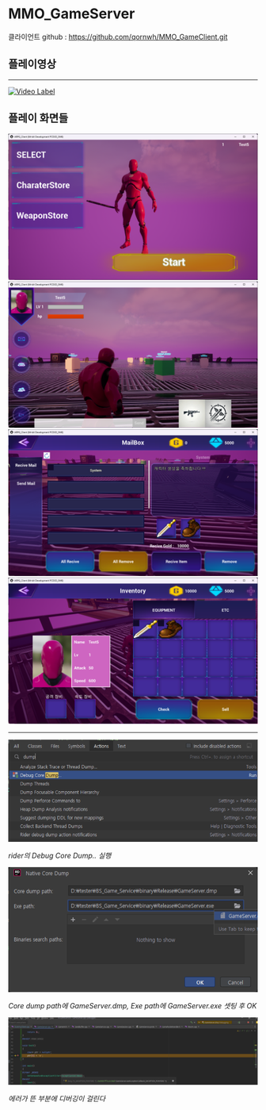 ﻿# MMO_GameServer

클라이언트 github : https://github.com/qornwh/MMO_GameClient.git

## 플레이영상

---

[![Video Label](https://img.youtube.com/vi/Z_v4MGjklCA/0.jpg)](https://youtu.be/Z_v4MGjklCA)

## 플레이 화면들

![1번](https://github.com/qornwh/MMO_GameServer/blob/main/플레이_화면1.png)
![2번](https://github.com/qornwh/MMO_GameServer/blob/main/플레이_화면2.png)
![3번](https://github.com/qornwh/MMO_GameServer/blob/main/플레이_화면3.png)
![4번](https://github.com/qornwh/MMO_GameServer/blob/main/플레이_화면4.png)

---

![4번](https://github.com/qornwh/GameServerProject/blob/main/dump1.png)

_rider의 Debug Core Dump.. 실행_

![5번](https://github.com/qornwh/GameServerProject/blob/main/dump2.png)

_Core dump path에 GameServer.dmp, Exe path에 GameServer.exe 셋팅 후 OK_

![6번](https://github.com/qornwh/GameServerProject/blob/main/dump3.png)

_에러가 뜬 부분에 디버깅이 걸린다_
